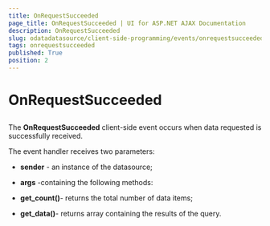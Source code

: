 ```yaml
---
title: OnRequestSucceeded
page_title: OnRequestSucceeded | UI for ASP.NET AJAX Documentation
description: OnRequestSucceeded
slug: odatadatasource/client-side-programming/events/onrequestsucceeded
tags: onrequestsucceeded
published: True
position: 2
---
```


# OnRequestSucceeded



## 

The __OnRequestSucceeded__ client-side event occurs when data requested is successfully received.

The event handler receives two parameters:

* __sender__ - an instance of the datasource;

* __args__ -containing the following methods:

* __get_count()__- returns the total number of data items;

* __get_data()__- returns array containing the results of the query.
